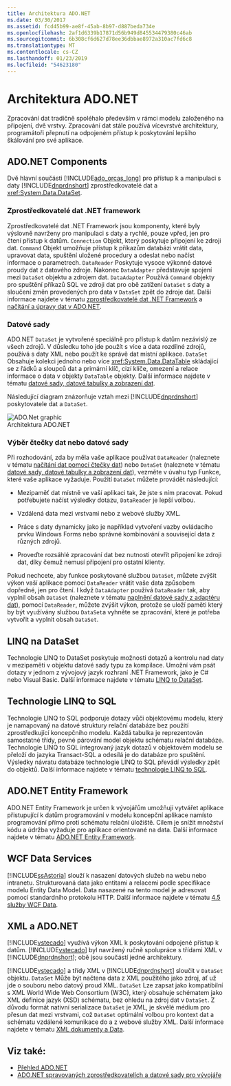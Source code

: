 ```yaml
---
title: Architektura ADO.NET
ms.date: 03/30/2017
ms.assetid: fcd45b99-ae8f-45ab-8b97-d887beda734e
ms.openlocfilehash: 2af1d6339b17871d56b949d845534479380c46ab
ms.sourcegitcommit: 6b308cf6d627d78ee36dbbae8972a310ac7fd6c8
ms.translationtype: MT
ms.contentlocale: cs-CZ
ms.lasthandoff: 01/23/2019
ms.locfileid: "54623180"
---
```

# <a name="adonet-architecture"></a>Architektura ADO.NET
Zpracování dat tradičně spoléhalo především v rámci modelu založeného na připojení, dvě vrstvy. Zpracování dat stále používá vícevrstvé architektury, programátoři přepnutí na odpojeném přístup k poskytování lepšího škálování pro své aplikace.  
  
## <a name="adonet-components"></a>ADO.NET Components  
 Dvě hlavní součásti [!INCLUDE[ado_orcas_long](../../../../includes/ado-orcas-long-md.md)] pro přístup k a manipulaci s daty [!INCLUDE[dnprdnshort](../../../../includes/dnprdnshort-md.md)] zprostředkovatelé dat a <xref:System.Data.DataSet>.  
  
### <a name="net-framework-data-providers"></a>Zprostředkovatelé dat .NET framework  
 Zprostředkovatelé dat .NET Framework jsou komponenty, které byly výslovně navrženy pro manipulaci s daty a rychlé, pouze vpřed, jen pro čtení přístup k datům. `Connection` Objekt, který poskytuje připojení ke zdroji dat. `Command` Objekt umožňuje přístup k příkazům databázi vrátit data, upravovat data, spuštění uložené procedury a odeslat nebo načíst informace o parametrech. `DataReader` Poskytuje vysoce výkonné datové proudy dat z datového zdroje. Nakonec `DataAdapter` představuje spojení mezi `DataSet` objektu a zdrojem dat. `DataAdapter` Používá `Command` objekty pro spuštění příkazů SQL ve zdroji dat pro obě zatížení `DataSet` s daty a sloučení změn provedených pro data v `DataSet` zpět do zdroje dat. Další informace najdete v tématu [zprostředkovatelé dat .NET Framework](../../../../docs/framework/data/adonet/data-providers.md) a [načítání a úpravy dat v ADO.NET](../../../../docs/framework/data/adonet/retrieving-and-modifying-data.md).  
  
### <a name="the-dataset"></a>Datové sady  
 ADO.NET `DataSet` je vytvořené speciálně pro přístup k datům nezávislý ze všech zdrojů. V důsledku toho jde použít s více a data rozdílné zdrojů, používá s daty XML nebo použít ke správě dat místní aplikace. `DataSet` Obsahuje kolekci jednoho nebo více <xref:System.Data.DataTable> skládající se z řádků a sloupců dat a primární klíč, cizí klíče, omezení a relace informace o data v objekty `DataTable` objekty. Další informace najdete v tématu [datové sady, datové tabulky a zobrazení dat](../../../../docs/framework/data/adonet/dataset-datatable-dataview/index.md).  
  
 Následující diagram znázorňuje vztah mezi [!INCLUDE[dnprdnshort](../../../../includes/dnprdnshort-md.md)] poskytovatele dat a `DataSet`.  
  
 ![ADO.Net graphic](../../../../docs/framework/data/adonet/media/ado-1-bpuedev11.png "ado_1_bpuedev11")  
Architektura ADO.NET  
  
### <a name="choosing-a-datareader-or-a-dataset"></a>Výběr čtečky dat nebo datové sady  
 Při rozhodování, zda by měla vaše aplikace používat `DataReader` (naleznete v tématu [načítání dat pomocí čtečky dat](../../../../docs/framework/data/adonet/retrieving-data-using-a-datareader.md)) nebo `DataSet` (naleznete v tématu [datové sady, datové tabulky a zobrazení dat](../../../../docs/framework/data/adonet/dataset-datatable-dataview/index.md)), vezměte v úvahu typ Funkce, které vaše aplikace vyžaduje. Použití `DataSet` můžete provádět následující:  
  
-   Mezipaměť dat místně ve vaší aplikaci tak, že jste s ním pracovat. Pokud potřebujete načíst výsledky dotazu, `DataReader` je lepší volbou.  
  
-   Vzdálená data mezi vrstvami nebo z webové služby XML.  
  
-   Práce s daty dynamicky jako je například vytvoření vazby ovládacího prvku Windows Forms nebo správné kombinování a související data z různých zdrojů.  
  
-   Proveďte rozsáhlé zpracování dat bez nutnosti otevřít připojení ke zdroji dat, díky čemuž nemusí připojení pro ostatní klienty.  
  
 Pokud nechcete, aby funkce poskytované službou `DataSet`, můžete zvýšit výkon vaší aplikace pomocí `DataReader` vrátit vaše data způsobem dopředné, jen pro čtení. I když `DataAdapter` používá `DataReader` tak, aby vyplnil obsah `DataSet` (naleznete v tématu [naplnění datové sady z adaptéru dat](../../../../docs/framework/data/adonet/populating-a-dataset-from-a-dataadapter.md)), pomocí `DataReader`, můžete zvýšit výkon, protože se uloží paměti který by být využívány službou `DataSet`a vyhněte se zpracování, které je potřeba vytvořit a vyplnit obsah `DataSet`.  
  
## <a name="linq-to-dataset"></a>LINQ na DataSet  
 Technologie LINQ to DataSet poskytuje možnosti dotazů a kontrolu nad daty v mezipaměti v objektu datové sady typu za kompilace. Umožní vám psát dotazy v jednom z vývojový jazyk rozhraní .NET Framework, jako je C# nebo Visual Basic. Další informace najdete v tématu [LINQ to DataSet](../../../../docs/framework/data/adonet/linq-to-dataset.md).  
  
## <a name="linq-to-sql"></a>Technologie LINQ to SQL  
 Technologie LINQ to SQL podporuje dotazy vůči objektovému modelu, který je namapovaný na datové struktury relační databáze bez použití zprostředkující koncepčního modelu. Každá tabulka je reprezentován samostatné třídy, pevné párování model objektu schématu relační databáze. Technologie LINQ to SQL integrovaný jazyk dotazů v objektovém modelu se přeloží do jazyka Transact-SQL a odesílá je do databáze pro spuštění. Výsledky návratu databáze technologie LINQ to SQL převádí výsledky zpět do objektů. Další informace najdete v tématu [technologie LINQ to SQL](../../../../docs/framework/data/adonet/sql/linq/index.md).  
  
## <a name="adonet-entity-framework"></a>ADO.NET Entity Framework  
 ADO.NET Entity Framework je určen k vývojářům umožňují vytvářet aplikace přistupující k datům programování v modelu koncepční aplikace namísto programování přímo proti schématu relační úložiště. Cílem je snížit množství kódu a údržba vyžaduje pro aplikace orientované na data. Další informace najdete v tématu [ADO.NET Entity Framework](../../../../docs/framework/data/adonet/ef/index.md).  
  
## <a name="wcf-data-services"></a>WCF Data Services  
 [!INCLUDE[ssAstoria](../../../../includes/ssastoria-md.md)] slouží k nasazení datových služeb na webu nebo intranetu. Strukturovaná data jako entitami a relacemi podle specifikace modelu Entity Data Model. Data nasazené na tento model je adresovat pomocí standardního protokolu HTTP. Další informace najdete v tématu [4.5 služby WCF Data](../../../../docs/framework/data/wcf/index.md).  
  
## <a name="xml-and-adonet"></a>XML a ADO.NET  
 [!INCLUDE[vstecado](../../../../includes/vstecado-md.md)] využívá výkon XML k poskytování odpojené přístup k datům. [!INCLUDE[vstecado](../../../../includes/vstecado-md.md)] byl navržený ručně spolupráce s třídami XML v [!INCLUDE[dnprdnshort](../../../../includes/dnprdnshort-md.md)]; obě jsou součástí jedné architektury.  
  
 [!INCLUDE[vstecado](../../../../includes/vstecado-md.md)] a třídy XML v [!INCLUDE[dnprdnshort](../../../../includes/dnprdnshort-md.md)] sloučit v `DataSet` objektu. `DataSet` Může být načtena data z XML použitého jako zdroj, ať už jde o souboru nebo datový proud XML. `DataSet` Lze zapsat jako kompatibilní s XML World Wide Web Consortium (W3C), který obsahuje schématem jako XML definice jazyk (XSD) schématu, bez ohledu na zdroj dat v `DataSet`. Z důvodu formát nativní serializace `DataSet` je XML, je skvělé médium pro přesun dat mezi vrstvami, což `DataSet` optimální volbou pro kontext dat a schématu vzdálené komunikace do a z webové služby XML. Další informace najdete v tématu [XML dokumenty a Data](../../../../docs/standard/data/xml/index.md).  
  
## <a name="see-also"></a>Viz také:
- [Přehled ADO.NET](../../../../docs/framework/data/adonet/ado-net-overview.md)
- [ADO.NET spravovaných zprostředkovatelích a datové sady pro vývojáře](https://go.microsoft.com/fwlink/?LinkId=217917)
